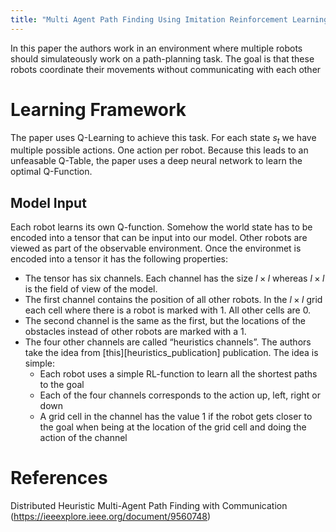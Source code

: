 ```yaml
---
title: "Multi Agent Path Finding Using Imitation Reinforcement Learning With Transformer"
---
```


In this paper the authors work in an environment where multiple robots should simulateously work on a path-planning task. The goal is that these robots coordinate their movements without communicating with each other

# Learning Framework

The paper uses Q-Learning to achieve this task. For each state $s_t$ we have multiple possible actions. One action per robot. Because this leads to an unfeasable Q-Table, the paper uses a deep neural network to learn the optimal Q-Function.

## Model Input

Each robot learns its own Q-function. Somehow the world state has to be encoded into a tensor that can be input into our model. Other robots are viewed as part of the observable environment. Once the environmet is encoded into a tensor it has the following properties:

- The tensor has six channels. Each channel has the size $l\times l$ whereas $l\times l$ is the field of view of the model.
- The first channel contains the position of all other robots. In the $l \times l$ grid each cell where there is a robot is marked with 1. All other cells are 0.
- The second channel is the same as the first, but the locations of the obstacles instead of other robots are marked with a 1.
- The four other channels are called “heuristics channels”. The authors take the idea from [this][heuristics_publication] publication. The idea is simple:
  - Each robot uses a simple RL-function to learn all the shortest paths to the goal
  - Each of the four channels corresponds to the action up, left, right or down
  - A grid cell in the channel has the value 1 if the robot gets closer to the goal when being at the location of the grid cell and doing the action of the channel

# References

Distributed Heuristic Multi-Agent Path Finding with Communication (https://ieeexplore.ieee.org/document/9560748)
